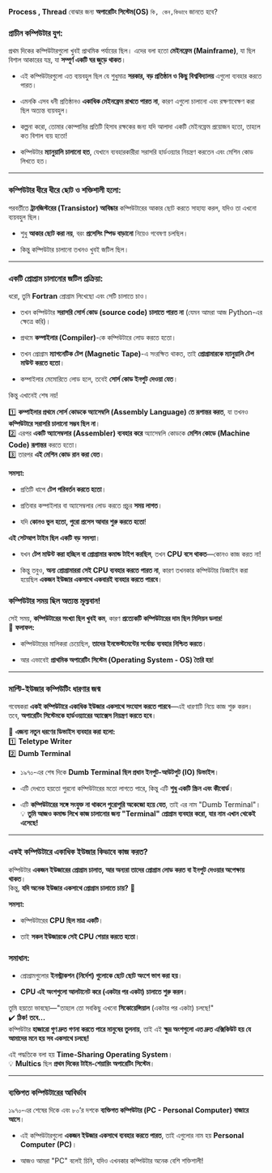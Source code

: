 **Process , Thread**  বোঝার জন্য **অপারেটিং সিস্টেম(OS)** `কি, কেন,কিভাবে` জানতে হবে?

### **প্রাচীন কম্পিউটার যুগ:**

প্রথম দিকের কম্পিউটারগুলো খুবই প্রাথমিক পর্যায়ের ছিল। এদের বলা হতো **মেইনফ্রেম (Mainframe)**, যা ছিল বিশাল আকারের যন্ত্র, যা **সম্পূর্ণ একটি ঘর জুড়ে থাকত**।

- এই কম্পিউটারগুলো এত ব্যয়বহুল ছিল যে শুধুমাত্র **সরকার, বড় প্রতিষ্ঠান ও কিছু বিশ্ববিদ্যালয়** এগুলো ব্যবহার করতে পারত।
    
- এমনকি এসব ধনী প্রতিষ্ঠানও **একাধিক মেইনফ্রেম রাখতে পারত না**, কারণ এগুলো চালানো এবং রক্ষণাবেক্ষণ করা ছিল অত্যন্ত ব্যয়বহুল।
    
- কল্পনা করো, তোমার কোম্পানির প্রতিটি হিসাব রক্ষকের জন্য যদি আলাদা একটি মেইনফ্রেম প্রয়োজন হতো, তাহলে কত বিশাল ব্যয় হতো!
    
- কম্পিউটার **ম্যানুয়ালি চালানো হত**, যেখানে ব্যবহারকারীরা সরাসরি হার্ডওয়্যার নিয়ন্ত্রণ করতেন এবং মেশিন কোড লিখতে হত।
---

### **কম্পিউটার ধীরে ধীরে ছোট ও শক্তিশালী হলো:**

পরবর্তীতে **ট্রানজিস্টরের (Transistor) আবিষ্কার** কম্পিউটারের আকার ছোট করতে সাহায্য করল, যদিও তা এখনো ব্যয়বহুল ছিল।

- শুধু **আকার ছোট করা নয়**, বরং **প্রসেসিং স্পিড বাড়ানো** নিয়েও গবেষণা চলছিল।
    
- কিন্তু কম্পিউটার চালানো তখনও খুবই জটিল ছিল।
    
---

### **একটি প্রোগ্রাম চালানোর জটিল প্রক্রিয়া:**

ধরো, তুমি **Fortran** প্রোগ্রাম লিখেছো এবং সেটি চালাতে চাও।

- তখন কম্পিউটার **সরাসরি সোর্স কোড (source code) চালাতে পারত না** (যেমন আমরা আজ Python-এর ক্ষেত্রে করি)।
    
- প্রথমে **কম্পাইলার (Compiler)**-কে কম্পিউটারে লোড করতে হতো।
    
- তখন প্রোগ্রাম **ম্যাগনেটিক টেপ (Magnetic Tape)**-এ সংরক্ষিত থাকত, তাই **প্রোগ্রামারকে ম্যানুয়ালি টেপ মাউন্ট করতে হতো**।
    
- কম্পাইলার মেমোরিতে লোড হলে, তবেই **সোর্স কোড ইনপুট দেওয়া যেত**।
    

কিন্তু এখানেই শেষ নয়!  

1️⃣ **কম্পাইলার প্রথমে সোর্স কোডকে অ্যাসেম্বলি (Assembly Language) তে রূপান্তর করত**, যা তখনও **কম্পিউটারে সরাসরি চালানো সম্ভব ছিল না**।  
2️⃣ এরপর **একটি অ্যাসেম্বলার (Assembler) ব্যবহার করে** অ্যাসেম্বলি কোডকে **মেশিন কোডে (Machine Code) রূপান্তর** করতে হতো।  
3️⃣ তারপর **এই মেশিন কোড রান করা যেত**।

**সমস্যা:**

- প্রতিটি ধাপে **টেপ পরিবর্তন করতে হতো**।
    
- প্রতিবার কম্পাইলার বা অ্যাসেম্বলার লোড করতে প্রচুর **সময় লাগত**।
    
- যদি **কোনও ভুল হতো, পুরো প্রসেস আবার শুরু করতে হতো**!


**এই সেটআপ টাইম ছিল একটি বড় সমস্যা**।

- যখন **টেপ মাউন্ট করা হচ্ছিল বা প্রোগ্রামার কমান্ড টাইপ করছিল**, তখন **CPU বসে থাকত**—কোনও কাজ করত না!
    
- কিন্তু তবুও, **অন্য প্রোগ্রামাররা সেই CPU ব্যবহার করতে পারত না**, কারণ তখনকার কম্পিউটার ডিজাইন করা হয়েছিল **একজন ইউজার একসাথে একবারই ব্যবহার করতে পারবে**।
    

### **কম্পিউটার সময় ছিল অত্যন্ত মূল্যবান!**

সেই সময়, **কম্পিউটারের সংখ্যা ছিল খুবই কম**, কারণ **প্রত্যেকটি কম্পিউটারের দাম ছিল মিলিয়ন ডলার**!  
📌 **ফলাফল:**

- কম্পিউটারের মালিকরা চেয়েছিল, **তাদের ইনভেস্টমেন্টের সর্বোচ্চ ব্যবহার নিশ্চিত করতে**।
    
- আর এভাবেই **প্রাথমিক অপারেটিং সিস্টেম (Operating System - OS) তৈরি হয়**!
    

---

### **মাল্টি-ইউজার কম্পিউটিং ধারণার জন্ম**

গবেষকরা **একই কম্পিউটারে একাধিক ইউজার একসাথে সংযোগ করতে পারবে**—এই ধারণাটি নিয়ে কাজ শুরু করল।  
তবে, **অপারেটিং সিস্টেমকে হার্ডওয়্যারের অ্যাক্সেস নিয়ন্ত্রণ করতে হবে**।

📌 **এজন্য নতুন ধরণের ডিভাইস ব্যবহার করা হলো:**  
1️⃣ **Teletype Writer**  
2️⃣ **Dumb Terminal**

- ১৯৭০-এর শেষ দিকে **Dumb Terminal ছিল প্রধান ইনপুট-আউটপুট (IO) ডিভাইস**।
    
- এটি দেখতে হয়তো পুরনো কম্পিউটারের মতো লাগতে পারে, কিন্তু এটি **শুধু একটি স্ক্রিন এবং কীবোর্ড**।
    
- এটি **কম্পিউটারের সঙ্গে সংযুক্ত না থাকলে পুরোপুরি অকেজো হয়ে যেত**, তাই এর নাম "Dumb Terminal"।  
    💡 **তুমি আজও কমান্ড লিখে কাজ চালানোর জন্য "Terminal" প্রোগ্রাম ব্যবহার করো, যার নাম এখান থেকেই এসেছে!**
    

---

### **একই কম্পিউটারে একাধিক ইউজার কিভাবে কাজ করত?**

কম্পিউটার **একজন ইউজারের প্রোগ্রাম চালাত, আর অন্যরা তাদের প্রোগ্রাম লোড করত বা ইনপুট দেওয়ার অপেক্ষায় থাকত**।  
কিন্তু, **যদি অনেক ইউজার একসাথে প্রোগ্রাম চালাতে চায়?** 🤔

**সমস্যা:**

- কম্পিউটারের **CPU ছিল মাত্র একটি**।
    
- তাই **সকল ইউজারকে সেই CPU শেয়ার করতে হতো**।
    

### **সমাধান:**

- প্রোগ্রামগুলোর **ইনস্ট্রাকশন (নির্দেশ) গুলোকে ছোট ছোট অংশে ভাগ করা হয়**।
    
- **CPU এই অংশগুলো আলটানেট করে (একটার পর একটা) চালাতে শুরু করল**।
    

তুমি হয়তো ভাবছো—"তাহলে তো সবকিছু এখনো **সিকোয়েন্সিয়াল** (একটার পর একটা) চলছে!"  
✔️ **ঠিক! তবে...**  
কম্পিউটার **হাজারো গুণ দ্রুত গণনা করতে পারে মানুষের তুলনায়**, তাই এই **ক্ষুদ্র অংশগুলো এত দ্রুত এক্সিকিউট হয় যে আমাদের মনে হয় সব একসাথে চলছে!**

এই পদ্ধতিকে বলা হয় **Time-Sharing Operating System**।  
💡 **Multics** ছিল **প্রথম দিকের টাইম-শেয়ারিং অপারেটিং সিস্টেম**।

---

### **ব্যক্তিগত কম্পিউটারের আবির্ভাব**

১৯৭০-এর শেষের দিকে এবং ৮০’র দশকে **ব্যক্তিগত কম্পিউটার (PC - Personal Computer) বাজারে আসে**।

- এই কম্পিউটারগুলো **একজন ইউজার একসাথে ব্যবহার করতে পারত**, তাই এগুলোর নাম হয় **Personal Computer (PC)**।
    
- আজও আমরা "PC" বলেই চিনি, যদিও এখনকার কম্পিউটার অনেক বেশি শক্তিশালী!